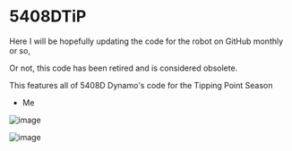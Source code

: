 # 5408DTiP

Here I will be hopefully updating the code for the robot on GitHub monthly or so,

Or not, this code has been retired and is considered obsolete. 

This features all of 5408D Dynamo's code for the Tipping Point Season

-  Me
  
![image](https://github.com/user-attachments/assets/413b77a8-6787-4e4b-9e42-b95c4ca6e1c6)

![image](https://github.com/user-attachments/assets/cd2ebfce-0e10-4062-a6f7-49908ee3e2a5)

